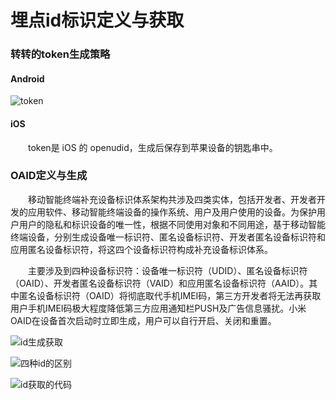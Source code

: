 # 埋点id标识定义与获取

### 转转的token生成策略

#### Android

![token](https://wangzhiyuan1221.gitee.io/static/image/202101/bury-get-id_token.png)

#### iOS

　　token是 iOS 的 openudid，生成后保存到苹果设备的钥匙串中。

### OAID定义与生成

　　移动智能终端补充设备标识体系架构共涉及四类实体，包括开发者、开发者开发的应用软件、移动智能终端设备的操作系统、用户及用户使用的设备。为保护用户用户的隐私和标识设备的唯一性，根据不同使用对象和不同用途，基于移动智能终端设备，分别生成设备唯一标识符、匿名设备标识符、开发者匿名设备标识符和应用匿名设备标识符，将这四个设备标识符构成补充设备标识体系。

　　主要涉及到四种设备标识符：设备唯一标识符（UDID）、匿名设备标识符（OAID）、开发者匿名设备标识符（VAID）和应用匿名设备标识符（AAID）。其中匿名设备标识符（OAID）将彻底取代手机IMEI码，第三方开发者将无法再获取用户手机IMEI码极大程度降低第三方应用通知栏PUSH及广告信息骚扰。小米OAID在设备首次启动时立即生成，用户可以自行开启、关闭和重置。

![id生成获取](https://wangzhiyuan1221.gitee.io/static/image/202101/bury-get-id_oaid.jpg)

![四种id的区别](https://wangzhiyuan1221.gitee.io/static/image/202101/bury-get-id_oaid1.png)

![id获取的代码](https://wangzhiyuan1221.gitee.io/static/image/202101/bury-get-id_oaid2.png)
